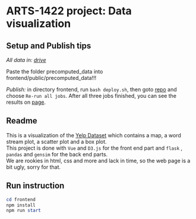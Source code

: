 # ARTS-1422 project: Data visualization

## Setup and Publish tips

*All data in: [drive](https://drive.google.com/drive/folders/10iis24J7SkGIADnydgx4G3OoQe_0zA5A?usp=share_link)*

Paste the folder precomputed_data into frontend/public/precomputed_data!!!

*Publish:* in directory frontend, run `bash deploy.sh`, then goto [repo](https://github.com/IN4089-Groep-32/in4089-groep-32.github.io/actions/runs/3687066302) and choose `Re-run all jobs`. After all three jobs finished, you can see the results on [page](https://in4089-groep-32.github.io/).

## Readme

This is a visualization of the [Yelp Dataset](https://www.yelp.com/dataset) which contains a map, a word stream plot, a scatter plot and a box plot.  
This project is done with ```Vue``` and ```D3.js``` for the front end part and ```flask``` , ```pandas``` and ```gensim``` for the back end parts.  
We are rookies in html, css and more and lack in time, so the web page is a bit ugly, sorry for that.

## Run instruction

```ps1
cd frontend
npm install
npm run start
```
